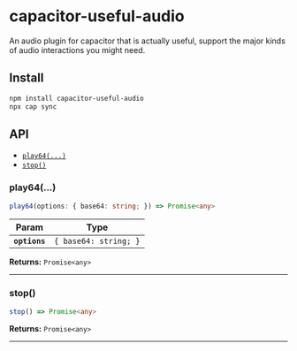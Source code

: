 # capacitor-useful-audio

An audio plugin for capacitor that is actually useful, support the major kinds of audio interactions you might need.

## Install

```bash
npm install capacitor-useful-audio
npx cap sync
```

## API

<docgen-index>

* [`play64(...)`](#play64)
* [`stop()`](#stop)

</docgen-index>

<docgen-api>
<!--Update the source file JSDoc comments and rerun docgen to update the docs below-->

### play64(...)

```typescript
play64(options: { base64: string; }) => Promise<any>
```

| Param         | Type                             |
| ------------- | -------------------------------- |
| **`options`** | <code>{ base64: string; }</code> |

**Returns:** <code>Promise&lt;any&gt;</code>

--------------------


### stop()

```typescript
stop() => Promise<any>
```

**Returns:** <code>Promise&lt;any&gt;</code>

--------------------

</docgen-api>
